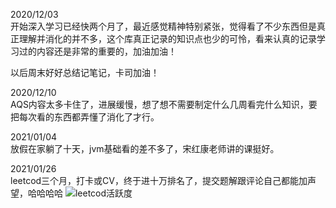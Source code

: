 2020/12/03  
开始深入学习已经快两个月了，最近感觉精神特别紧张，觉得看了不少东西但是真正理解并消化的并不多，这个库真正记录的知识点也少的可怜，看来认真的记录学习过的内容还是非常的重要的，加油加油！  
  
以后周末好好总结记笔记，卡司加油！

2020/12/10  
AQS内容太多卡住了，进展缓慢，想了想不需要制定什么几周看完什么知识，要把每次看的东西都弄懂了消化了才行。

2021/01/04  
放假在家躺了十天，jvm基础看的差不多了，宋红康老师讲的课挺好。

2021/01/26  
leetcod三个月，打卡或CV，终于进十万排名了，提交题解跟评论自己都能加声望，哈哈哈哈
![leetcod活跃度](https://cdn.jsdelivr.net/gh/xxkasi/image/img/20210126101000.png)  

